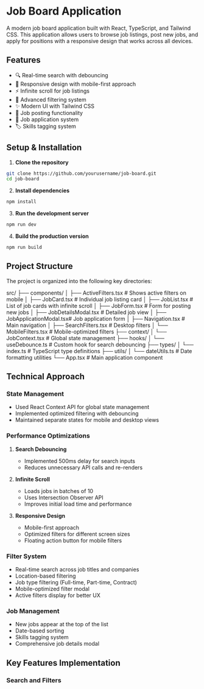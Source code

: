 # Job Board Application

A modern job board application built with React, TypeScript, and Tailwind CSS. This application allows users to browse job listings, post new jobs, and apply for positions with a responsive design that works across all devices.

## Features

- 🔍 Real-time search with debouncing
- 📱 Responsive design with mobile-first approach
- ⚡ Infinite scroll for job listings
- 🎯 Advanced filtering system
- ✨ Modern UI with Tailwind CSS
- 📝 Job posting functionality
- 💼 Job application system
- 🏷️ Skills tagging system

## Setup & Installation

1. **Clone the repository**

```bash
git clone https://github.com/yourusername/job-board.git
cd job-board
```

2. **Install dependencies**

```bash
npm install
```

3. **Run the development server** 

```bash
npm run dev
```

4. **Build the production version**

```bash
npm run build
```

## Project Structure

The project is organized into the following key directories:

src/
├── components/
│ ├── ActiveFilters.tsx # Shows active filters on mobile
│ ├── JobCard.tsx # Individual job listing card
│ ├── JobList.tsx # List of job cards with infinite scroll
│ ├── JobForm.tsx # Form for posting new jobs
│ ├── JobDetailsModal.tsx # Detailed job view
│ ├── JobApplicationModal.tsx# Job application form
│ ├── Navigation.tsx # Main navigation
│ ├── SearchFilters.tsx # Desktop filters
│ └── MobileFilters.tsx # Mobile-optimized filters
├── context/
│ └── JobContext.tsx # Global state management
├── hooks/
│ └── useDebounce.ts # Custom hook for search debouncing
├── types/
│ └── index.ts # TypeScript type definitions
├── utils/
│ └── dateUtils.ts # Date formatting utilities
└── App.tsx # Main application component

## Technical Approach

### State Management
- Used React Context API for global state management
- Implemented optimized filtering with debouncing
- Maintained separate states for mobile and desktop views

### Performance Optimizations
1. **Search Debouncing**
   - Implemented 500ms delay for search inputs
   - Reduces unnecessary API calls and re-renders

2. **Infinite Scroll**
   - Loads jobs in batches of 10
   - Uses Intersection Observer API
   - Improves initial load time and performance

3. **Responsive Design**
   - Mobile-first approach
   - Optimized filters for different screen sizes
   - Floating action button for mobile filters

### Filter System
- Real-time search across job titles and companies
- Location-based filtering
- Job type filtering (Full-time, Part-time, Contract)
- Mobile-optimized filter modal
- Active filters display for better UX

### Job Management
- New jobs appear at the top of the list
- Date-based sorting
- Skills tagging system
- Comprehensive job details modal

## Key Features Implementation

### Search and Filters

